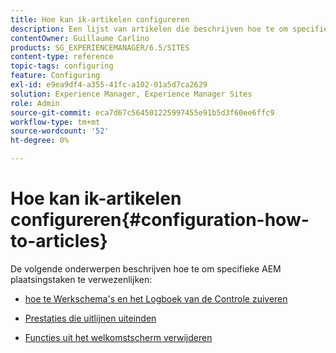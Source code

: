```yaml
---
title: Hoe kan ik-artikelen configureren
description: Een lijst van artikelen die beschrijven hoe te om specifieke plaatsingstaken in AEM te verwezenlijken.
contentOwner: Guillaume Carlino
products: SG_EXPERIENCEMANAGER/6.5/SITES
content-type: reference
topic-tags: configuring
feature: Configuring
exl-id: e9ea9df4-a355-41fc-a102-01a5d7ca2629
solution: Experience Manager, Experience Manager Sites
role: Admin
source-git-commit: eca7d67c564501225997455e91b5d3f60ee6ffc9
workflow-type: tm+mt
source-wordcount: '52'
ht-degree: 0%

---
```


# Hoe kan ik-artikelen configureren{#configuration-how-to-articles}

De volgende onderwerpen beschrijven hoe te om specifieke AEM plaatsingstaken te verwezenlijken:

<!--
* [How to Use the Log Viewer](https://helpx.adobe.com/experience-manager/kb/logsviewer.html)
-->

* [ hoe te Werkschema&#39;s en het Logboek van de Controle zuiveren ](https://experienceleague.adobe.com/nl/docs/experience-cloud-kcs/kbarticles/ka-24590)

* [ Prestaties die uitlijnen uiteinden ](https://experienceleague.adobe.com/docs/experience-manager-65/deploying/configuring/configuring-performance.html?lang=nl-NL)

* [Functies uit het welkomstscherm verwijderen](/help/sites-developing/customizing-the-welcome-console.md)

<!--
* [How to Turn Off the Location Tracker Feature](https://helpx.adobe.com/experience-manager/kb/turn-off-geolocation.html)
-->